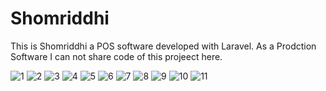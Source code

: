 # Shomriddhi
This is Shomriddhi a POS software developed with Laravel.
As a Prodction Software I can not share code of this projeect here.

![1](https://github.com/user-attachments/assets/c94e72b5-366a-4d35-9fca-a8f6add802dd)
![2](https://github.com/user-attachments/assets/c0084292-ce68-49fe-bf78-4fc812cbb98d)
![3](https://github.com/user-attachments/assets/d6223ddf-9036-45e9-bd8a-c642387d8633)
![4](https://github.com/user-attachments/assets/e798ecd0-3521-421a-9086-489f1dd93261)
![5](https://github.com/user-attachments/assets/96524922-aff4-43dc-be6a-b8aeab82d928)
![6](https://github.com/user-attachments/assets/0067a977-2571-4d5c-8d70-fd4570cd787d)
![7](https://github.com/user-attachments/assets/b725a491-46bf-4844-99e8-fb22066f0b43)
![8](https://github.com/user-attachments/assets/37beb622-ec23-4dbd-bec6-d5d422da6d8d)
![9](https://github.com/user-attachments/assets/8850411e-2a00-4b70-8bfc-6e5d54eb1b06)
![10](https://github.com/user-attachments/assets/c0322ba1-5029-42b0-8b6e-c81503b7c71b)
![11](https://github.com/user-attachments/assets/7d3e3163-aa24-4b76-8dd5-9b78f2833384)

